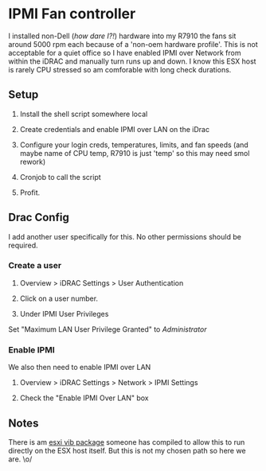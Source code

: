 # IPMI Fan controller

I installed non-Dell (_how dare I?!_) hardware into my R7910 the fans sit around 5000 rpm each because of a 'non-oem hardware profile'. This is not acceptable for a quiet office so I have enabled IPMI over Network from within the iDRAC and manually turn runs up and down. I know this ESX host is rarely CPU stressed so am comforable with long check durations.

## Setup

1. Install the shell script somewhere local

2. Create credentials and enable IPMI over LAN on the iDrac

2. Configure your login creds, temperatures, limits, and fan speeds (and maybe name of CPU temp, R7910 is just 'temp' so this may need smol rework)

3. Cronjob to call the script

4. Profit.

## Drac Config

I add another user specifically for this. No other permissions should be required.

### Create a user

1. Overview > iDRAC Settings > User Authentication

2. Click on a user number.

3. Under IPMI User Privileges

Set "Maximum LAN User Privilege Granted" to *Administrator*

### Enable IPMI

We also then need to enable IPMI over LAN

1.  Overview > iDRAC Settings > Network > IPMI Settings

2. Check the "Enable IPMI Over LAN" box

## Notes

There is am [esxi vib package](https://vswitchzero.com/ipmitool-vib/) someone has compiled to allow this to run directly on the ESX host itself. But this is not my chosen path so here we are. \o/
